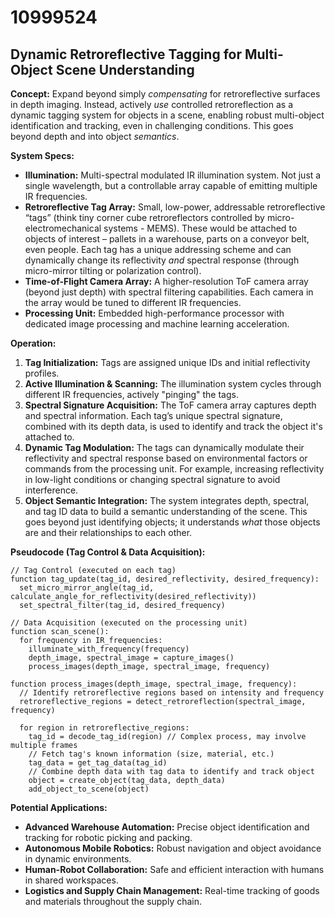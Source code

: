 # 10999524

## Dynamic Retroreflective Tagging for Multi-Object Scene Understanding

**Concept:** Expand beyond simply *compensating* for retroreflective surfaces in depth imaging. Instead, actively *use* controlled retroreflection as a dynamic tagging system for objects in a scene, enabling robust multi-object identification and tracking, even in challenging conditions. This goes beyond depth and into object *semantics*.

**System Specs:**

*   **Illumination:** Multi-spectral modulated IR illumination system.  Not just a single wavelength, but a controllable array capable of emitting multiple IR frequencies.
*   **Retroreflective Tag Array:**  Small, low-power, addressable retroreflective “tags” (think tiny corner cube retroreflectors controlled by micro-electromechanical systems - MEMS).  These would be attached to objects of interest – pallets in a warehouse, parts on a conveyor belt, even people. Each tag has a unique addressing scheme and can dynamically change its reflectivity *and* spectral response (through micro-mirror tilting or polarization control).
*   **Time-of-Flight Camera Array:** A higher-resolution ToF camera array (beyond just depth) with spectral filtering capabilities.  Each camera in the array would be tuned to different IR frequencies.
*   **Processing Unit:** Embedded high-performance processor with dedicated image processing and machine learning acceleration.

**Operation:**

1.  **Tag Initialization:** Tags are assigned unique IDs and initial reflectivity profiles.
2.  **Active Illumination & Scanning:** The illumination system cycles through different IR frequencies, actively "pinging" the tags.
3.  **Spectral Signature Acquisition:** The ToF camera array captures depth and spectral information. Each tag’s unique spectral signature, combined with its depth data, is used to identify and track the object it's attached to.
4.  **Dynamic Tag Modulation:** The tags can dynamically modulate their reflectivity and spectral response based on environmental factors or commands from the processing unit. For example, increasing reflectivity in low-light conditions or changing spectral signature to avoid interference.
5.  **Object Semantic Integration:** The system integrates depth, spectral, and tag ID data to build a semantic understanding of the scene. This goes beyond just identifying objects; it understands *what* those objects are and their relationships to each other.

**Pseudocode (Tag Control & Data Acquisition):**

```
// Tag Control (executed on each tag)
function tag_update(tag_id, desired_reflectivity, desired_frequency):
  set_micro_mirror_angle(tag_id, calculate_angle_for_reflectivity(desired_reflectivity))
  set_spectral_filter(tag_id, desired_frequency)

// Data Acquisition (executed on the processing unit)
function scan_scene():
  for frequency in IR_frequencies:
    illuminate_with_frequency(frequency)
    depth_image, spectral_image = capture_images()
    process_images(depth_image, spectral_image, frequency)

function process_images(depth_image, spectral_image, frequency):
  // Identify retroreflective regions based on intensity and frequency
  retroreflective_regions = detect_retroreflection(spectral_image, frequency)

  for region in retroreflective_regions:
    tag_id = decode_tag_id(region) // Complex process, may involve multiple frames
    // Fetch tag's known information (size, material, etc.)
    tag_data = get_tag_data(tag_id)
    // Combine depth data with tag data to identify and track object
    object = create_object(tag_data, depth_data)
    add_object_to_scene(object)

```

**Potential Applications:**

*   **Advanced Warehouse Automation:** Precise object identification and tracking for robotic picking and packing.
*   **Autonomous Mobile Robotics:** Robust navigation and object avoidance in dynamic environments.
*   **Human-Robot Collaboration:** Safe and efficient interaction with humans in shared workspaces.
*   **Logistics and Supply Chain Management:** Real-time tracking of goods and materials throughout the supply chain.